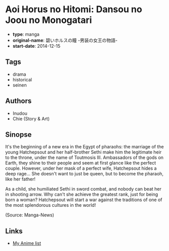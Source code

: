 # Aoi Horus no Hitomi: Dansou no Joou no Monogatari

-   **type**: manga
-   **original-name**: 碧いホルスの瞳 -男装の女王の物語-
-   **start-date**: 2014-12-15

## Tags

-   drama
-   historical
-   seinen

## Authors

-   Inudou
-   Chie (Story & Art)

## Sinopse

It's the beginning of a new era in the Egypt of pharaohs: the marriage of the young Hatchepsout and her half-brother Sethi make him the legitimate heir to the throne, under the name of Toutmosis III. Ambassadors of the gods on Earth, they shine to their people and seem at first glance like the perfect couple. However, under her mask of a perfect wife, Hatchepsout hides a deep rage... She doesn't want to just be queen, but to become the pharaoh, like her father!

As a child, she humiliated Sethi in sword combat, and nobody can beat her in shooting arrow. Why can't she achieve the greatest rank, just for being born a woman? Hatchepsout will start a war against the traditions of one of the most splendorous cultures in the world!

(Source: Manga-News)

## Links

-   [My Anime list](https://myanimelist.net/manga/92991/Aoi_Horus_no_Hitomi__Dansou_no_Joou_no_Monogatari)
